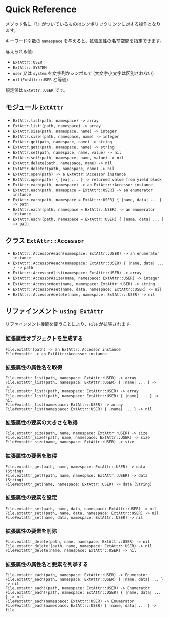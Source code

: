# Quick Reference

メソッド名に『!』がついているものはシンボリックリンクに対する操作となります。

キーワード引数の `namespace` を与えると、拡張属性の名前空間を指定できます。

与えられる値:

  - `ExtAttr::USER`
  - `ExtAttr::SYSTEM`
  - `user` 又は `system` を文字列かシンボルで (大文字小文字は区別されない)
  - `nil` (`ExtAttr::USER` と等価)

規定値は `ExtAttr::USER` です。


## モジュール `ExtAttr`

  - `ExtAttr.list(path, namespace) -> array`
  - `ExtAttr.list!(path, namespace) -> array`
  - `ExtAttr.size(path, namespace, name) -> integer`
  - `ExtAttr.size!(path, namespace, name) -> integer`
  - `ExtAttr.get(path, namespace, name) -> string`
  - `ExtAttr.get!(path, namespace, name) -> string`
  - `ExtAttr.set(path, namespace, name, value) -> nil`
  - `ExtAttr.set!(path, namespace, name, value) -> nil`
  - `ExtAttr.delete(path, namespace, name) -> nil`
  - `ExtAttr.delete!(path, namespace, name) -> nil`
  - `ExtAttr.open(path) -> a ExtAttr::Accessor instance`
  - `ExtAttr.open(path) { |ea| ... } -> returned value from yield block`
  - `ExtAttr.each(path, namespace) -> an ExtAttr::Accessor instance`
  - `ExtAttr.each(path, namespace = ExtAttr::USER) -> an enumerator instance`
  - `ExtAttr.each(path, namespace = ExtAttr::USER) { |name, data| ... } -> path`
  - `ExtAttr.each!(path, namespace = ExtAttr::USER) -> an enumerator instance`
  - `ExtAttr.each!(path, namespace = ExtAttr::USER) { |name, data| ... } -> path`


## クラス `ExtAttr::Accessor`

  - `ExtAttr::Accessor#each(namespace: ExtAttr::USER) -> an enumerator instance`
  - `ExtAttr::Accessor#each(namespace: ExtAttr::USER) { |name, data| ... } -> path`
  - `ExtAttr::Accessor#list(namespace: ExtAttr::USER) -> array`
  - `ExtAttr::Accessor#size(name, namespace: ExtAttr::USER) -> integer`
  - `ExtAttr::Accessor#get(name, namespace: ExtAttr::USER) -> string`
  - `ExtAttr::Accessor#set(name, data, namespace: ExtAttr::USER) -> nil`
  - `ExtAttr::Accessor#delete(name, namespace: ExtAttr::USER) -> nil`


## リファインメント `using ExtAttr`

リファインメント機能を使うことにより、`File` が拡張されます。

### 拡張属性オブジェクトを生成する

```ruby:ruby
File.extattr(path) -> an ExtAttr::Accessor instance
File#extattr -> an ExtAttr::Accessor instance
```

### 拡張属性の属性名を取得

```ruby:ruby
File.extattr_list(path, namespace: ExtAttr::USER) -> array
File.extattr_list(path, namespace: ExtAttr::USER) { |name| ... } -> nil
File.extattr_list!(path, namespace: ExtAttr::USER) -> array
File.extattr_list!(path, namespace: ExtAttr::USER) { |name| ... } -> nil
File#extattr_list(namespace: ExtAttr::USER) -> array
File#extattr_list(namespace: ExtAttr::USER) { |name| ... } -> nil
```

### 拡張属性の要素の大きさを取得

```ruby:ruby
File.extattr_size(path, name, namespace: ExtAttr::USER) -> size
File.extattr_size!(path, name, namespace: ExtAttr::USER) -> size
File#extattr_size(name, namespace: ExtAttr::USER) -> size
```

### 拡張属性の要素を取得

```ruby:ruby
File.extattr_get(path, name, namespace: ExtAttr::USER) -> data (String)
File.extattr_get!(path, name, namespace: ExtAttr::USER) -> data (String)
File#extattr_get(name, namespace: ExtAttr::USER) -> data (String)
```

### 拡張属性の要素を設定

```ruby:ruby
File.extattr_set(path, name, data, namespace: ExtAttr::USER) -> nil
File.extattr_set!(path, name, data, namespace: ExtAttr::USER) -> nil
File#extattr_set(name, data, namespace: ExtAttr::USER) -> nil
```

### 拡張属性の要素を削除

```ruby:ruby
File.extattr_delete(path, name, namespace: ExtAttr::USER) -> nil
File.extattr_delete!(path, name, namespace: ExtAttr::USER) -> nil
File#extattr_delete(name, namespace: ExtAttr::USER) -> nil
```

### 拡張属性の属性名と要素を列挙する

```ruby:ruby
File.extattr_each(path, namespace: ExtAttr::USER) -> Enumerator
File.extattr_each(path, namespace: ExtAttr::USER) { |name, data| ... } -> nil
File.extattr_each!(path, namespace: ExtAttr::USER) -> Enumerator
File.extattr_each!(path, namespace: ExtAttr::USER) { |name, data| ... } -> nil
File#extattr_each(namespace: ExtAttr::USER) -> Enumerator
File#extattr_each(namespace: ExtAttr::USER) { |name, data| ... } -> file
```
